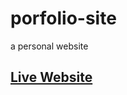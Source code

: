 # porfolio-site
a personal website

<h2> 
  

<a href="https://dhgavali.me" target='_blank'> Live Website </a>
 </h2>
